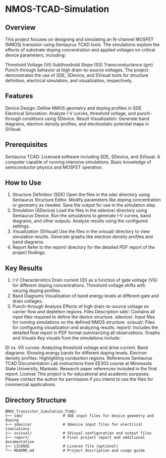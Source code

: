 # NMOS-TCAD-Simulation
## Overview
This project focuses on designing and simulating an N-channel MOSFET (NMOS) transistor using Sentaurus TCAD tools. The simulations explore the effects of substrate doping concentration and applied voltages on critical device parameters, including:

Threshold Voltage (Vt)
Subthreshold Slope (SS)
Transconductance (gm)
Punch-through behavior at high drain-to-source voltages.
The project demonstrates the use of SDE, SDevice, and SVisual tools for structure definition, electrical simulation, and visualization, respectively.

## Features
Device Design: Define NMOS geometry and doping profiles in SDE.
Electrical Simulation: Analyze I-V curves, threshold voltage, and punch-through conditions using SDevice.
Result Visualization: Generate band diagrams, electron density profiles, and electrostatic potential maps in SVisual.

##  Prerequisites
Sentaurus TCAD: Licensed software including SDE, SDevice, and SVisual.
A computer capable of running intensive simulations.
Basic knowledge of semiconductor physics and MOSFET operation.


## How to Use
1. Structure Definition (SDE)
Open the files in the sde/ directory using Sentaurus Structure Editor.
Modify parameters like doping concentration or geometry as needed.
Save the output for use in the simulation step.
2. Simulation (SDevice)
Load the files in the sdevice/ directory using Sentaurus Device.
Run the simulations to generate I-V curves, band diagrams, and other outputs.
Analyze results using the configured settings.
3. Visualization (SVisual)
Use the files in the svisual/ directory to view simulation results.
Generate graphs like electron density profiles and band diagrams.
4. Report
Refer to the report/ directory for the detailed PDF report of the project findings.

## Key Results
1. I-V Characteristics
Drain current (ID) as a function of gate voltage (VG) for different doping concentrations.
Threshold voltage shifts with varying doping profiles.
2. Band Diagrams
Visualization of band energy levels at different gate and drain voltages.
3. Punch-through Analysis
Effects of high drain-to-source voltage on carrier flow and depletion regions.
Files Description
sde/: Contains all input files required to define the device structure.
sdevice/: Input files for running simulations on the defined NMOS structure.
svisual/: Files for configuring visualization and analyzing results.
report/: Includes the detailed final report in PDF format summarizing all observations.
Graphs and Visuals
Key visuals from the simulations include:

ID vs. VG curves: Analyzing threshold voltage and drive current.
Band diagrams: Showing energy bands for different doping levels.
Electron density profiles: Highlighting conduction regions.
References
Sentaurus TCAD Documentation
Lab instructions from EE303 course at Minnesota State University, Mankato.
Research paper references included in the final report.
License
This project is for educational and academic purposes. Please contact the author for permission if you intend to use the files for commercial applications.
## Directory Structure
```plaintext
NMOS_Transistor_Simulation_TCAD/
├── sde/                  # SDE input files for device geometry and doping
├── sdevice/              # SDevice input files for electrical simulations
├── svisual/              # SVisual configuration and output files
├── report/               # Final project report and additional documentation
├── LICENSE               # License file (optional)
└── README.md             # Project description and usage guide
